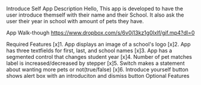 Introduce Self
App Description
Hello, This app is developed to have the user introduce themself with their name and their School. It also ask the user their year in school with amount of pets they have.

App Walk-though
https://www.dropbox.com/s/6v0j13kz1g0lxlf/gif.mp4?dl=0

Required Features
[x]1. App displays an image of a school's logo
[x]2. App has three textfields for first, last, and school names
[x]3. App has a segmented control that changes student year
[x]4. Number of pet matches label is increased/decreased by stepper
[x]5. Switch makes a statement about wanting more pets or not(true/false)
[x]6. Introduce yourself button shows alert box with an introduciton and dismiss button
Optional Features
<!-- 1. User can tap a button to change the color of the background view
3. User can select on additional buttons that provide more info about the user. Example: more textfields, a different alert box, etc.
4. Any stylistic changes that are not default options (Comment this here) -->
